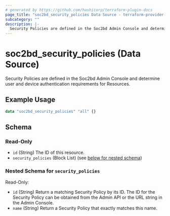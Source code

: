 ```yaml
---
# generated by https://github.com/hashicorp/terraform-plugin-docs
page_title: "soc2bd_security_policies Data Source - terraform-provider-soc2bd"
subcategory: ""
description: |-
  Security Policies are defined in the Soc2bd Admin Console and determine user and device authentication requirements for Resources.
---
```


# soc2bd_security_policies (Data Source)

Security Policies are defined in the Soc2bd Admin Console and determine user and device authentication requirements for Resources.

## Example Usage

```terraform
data "soc2bd_security_policies" "all" {}
```

<!-- schema generated by tfplugindocs -->

## Schema

### Read-Only

- `id` (String) The ID of this resource.
- `security_policies` (Block List) (see [below for nested schema](#nestedblock--security_policies))

<a id="nestedblock--security_policies"></a>

### Nested Schema for `security_policies`

Read-Only:

- `id` (String) Return a matching Security Policy by its ID. The ID for the Security Policy can be obtained from the Admin API or the URL string in the Admin Console.
- `name` (String) Return a Security Policy that exactly matches this name.
